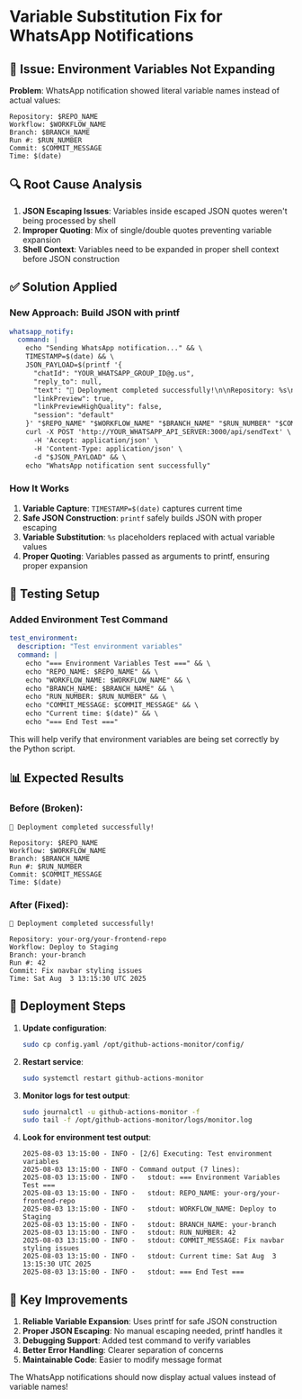 # Variable Substitution Fix for WhatsApp Notifications

## 🚨 **Issue: Environment Variables Not Expanding**

**Problem**: WhatsApp notification showed literal variable names instead of actual values:
```
Repository: $REPO_NAME
Workflow: $WORKFLOW_NAME  
Branch: $BRANCH_NAME
Run #: $RUN_NUMBER
Commit: $COMMIT_MESSAGE
Time: $(date)
```

## 🔍 **Root Cause Analysis**

1. **JSON Escaping Issues**: Variables inside escaped JSON quotes weren't being processed by shell
2. **Improper Quoting**: Mix of single/double quotes preventing variable expansion
3. **Shell Context**: Variables need to be expanded in proper shell context before JSON construction

## ✅ **Solution Applied**

### **New Approach: Build JSON with printf**

```yaml
whatsapp_notify:
  command: |
    echo "Sending WhatsApp notification..." && \
    TIMESTAMP=$(date) && \
    JSON_PAYLOAD=$(printf '{
      "chatId": "YOUR_WHATSAPP_GROUP_ID@g.us",
      "reply_to": null,
      "text": "🚀 Deployment completed successfully!\n\nRepository: %s\nWorkflow: %s\nBranch: %s\nRun #: %s\nCommit: %s\nTime: %s",
      "linkPreview": true,
      "linkPreviewHighQuality": false,
      "session": "default"
    }' "$REPO_NAME" "$WORKFLOW_NAME" "$BRANCH_NAME" "$RUN_NUMBER" "$COMMIT_MESSAGE" "$TIMESTAMP") && \
    curl -X POST 'http://YOUR_WHATSAPP_API_SERVER:3000/api/sendText' \
      -H 'Accept: application/json' \
      -H 'Content-Type: application/json' \
      -d "$JSON_PAYLOAD" && \
    echo "WhatsApp notification sent successfully"
```

### **How It Works**

1. **Variable Capture**: `TIMESTAMP=$(date)` captures current time
2. **Safe JSON Construction**: `printf` safely builds JSON with proper escaping
3. **Variable Substitution**: `%s` placeholders replaced with actual variable values
4. **Proper Quoting**: Variables passed as arguments to printf, ensuring proper expansion

## 🧪 **Testing Setup**

### **Added Environment Test Command**
```yaml
test_environment:
  description: "Test environment variables"
  command: |
    echo "=== Environment Variables Test ===" && \
    echo "REPO_NAME: $REPO_NAME" && \
    echo "WORKFLOW_NAME: $WORKFLOW_NAME" && \
    echo "BRANCH_NAME: $BRANCH_NAME" && \
    echo "RUN_NUMBER: $RUN_NUMBER" && \
    echo "COMMIT_MESSAGE: $COMMIT_MESSAGE" && \
    echo "Current time: $(date)" && \
    echo "=== End Test ==="
```

This will help verify that environment variables are being set correctly by the Python script.

## 📊 **Expected Results**

### **Before (Broken)**:
```
🚀 Deployment completed successfully!

Repository: $REPO_NAME
Workflow: $WORKFLOW_NAME
Branch: $BRANCH_NAME
Run #: $RUN_NUMBER
Commit: $COMMIT_MESSAGE
Time: $(date)
```

### **After (Fixed)**:
```
🚀 Deployment completed successfully!

Repository: your-org/your-frontend-repo
Workflow: Deploy to Staging
Branch: your-branch
Run #: 42
Commit: Fix navbar styling issues
Time: Sat Aug  3 13:15:30 UTC 2025
```

## 🚀 **Deployment Steps**

1. **Update configuration**:
   ```bash
   sudo cp config.yaml /opt/github-actions-monitor/config/
   ```

2. **Restart service**:
   ```bash
   sudo systemctl restart github-actions-monitor
   ```

3. **Monitor logs for test output**:
   ```bash
   sudo journalctl -u github-actions-monitor -f
   sudo tail -f /opt/github-actions-monitor/logs/monitor.log
   ```

4. **Look for environment test output**:
   ```
   2025-08-03 13:15:00 - INFO - [2/6] Executing: Test environment variables
   2025-08-03 13:15:00 - INFO - Command output (7 lines):
   2025-08-03 13:15:00 - INFO -   stdout: === Environment Variables Test ===
   2025-08-03 13:15:00 - INFO -   stdout: REPO_NAME: your-org/your-frontend-repo
   2025-08-03 13:15:00 - INFO -   stdout: WORKFLOW_NAME: Deploy to Staging
   2025-08-03 13:15:00 - INFO -   stdout: BRANCH_NAME: your-branch
   2025-08-03 13:15:00 - INFO -   stdout: RUN_NUMBER: 42
   2025-08-03 13:15:00 - INFO -   stdout: COMMIT_MESSAGE: Fix navbar styling issues
   2025-08-03 13:15:00 - INFO -   stdout: Current time: Sat Aug  3 13:15:30 UTC 2025
   2025-08-03 13:15:00 - INFO -   stdout: === End Test ===
   ```

## 🔧 **Key Improvements**

1. **Reliable Variable Expansion**: Uses printf for safe JSON construction
2. **Proper JSON Escaping**: No manual escaping needed, printf handles it
3. **Debugging Support**: Added test command to verify variables
4. **Better Error Handling**: Clearer separation of concerns
5. **Maintainable Code**: Easier to modify message format

The WhatsApp notifications should now display actual values instead of variable names!
